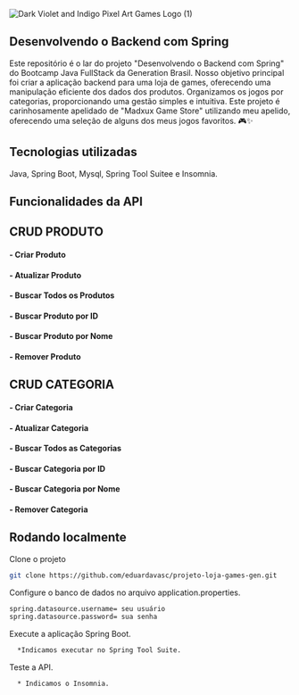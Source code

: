 ![Dark Violet and Indigo Pixel Art Games Logo (1)](https://github.com/eduardavasc/projeto-loja-games-gen/assets/136653791/f176e131-7494-4b40-8c6d-1820e0b62b96)

## Desenvolvendo o Backend com Spring

Este repositório é o lar do projeto "Desenvolvendo o Backend com Spring" do Bootcamp Java FullStack da Generation Brasil. Nosso objetivo principal foi criar a aplicação backend para uma loja de games, oferecendo uma manipulação eficiente dos dados dos produtos. Organizamos os jogos por categorias, proporcionando uma gestão simples e intuitiva. Este projeto é carinhosamente apelidado de "Madxux Game Store" utilizando meu apelido, oferecendo uma seleção de alguns dos meus jogos favoritos. 🎮✨


## Tecnologias utilizadas

Java, Spring Boot, Mysql, Spring Tool Suitee e Insomnia.


## Funcionalidades da API

## CRUD PRODUTO

#### - Criar Produto
#### - Atualizar Produto
#### - Buscar Todos os Produtos
#### - Buscar Produto por ID
#### - Buscar Produto por Nome
#### - Remover Produto

## CRUD CATEGORIA

#### - Criar Categoria
#### - Atualizar Categoria
#### - Buscar Todos as Categorias
#### - Buscar Categoria por ID
#### - Buscar Categoria por Nome
#### - Remover Categoria





## Rodando localmente

Clone o projeto

```bash
git clone https://github.com/eduardavasc/projeto-loja-games-gen.git
```

Configure o banco de dados no arquivo application.properties.

```bash
spring.datasource.username= seu usuário
spring.datasource.password= sua senha
```

Execute a aplicação Spring Boot.

```bash
  *Indicamos executar no Spring Tool Suite.
```

Teste a API.

```bash
  * Indicamos o Insomnia.
```


